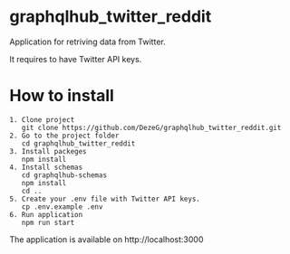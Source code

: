 # graphqlhub_twitter_reddit

Application for retriving data from Twitter.

It requires to have Twitter API keys.

# How to install

    1. Clone project
       git clone https://github.com/DezeG/graphqlhub_twitter_reddit.git
    2. Go to the project folder
       cd graphqlhub_twitter_reddit
    3. Install packeges 
       npm install
    4. Install schemas
       cd graphqlhub-schemas
       npm install
       cd ..
    5. Create your .env file with Twitter API keys. 
       cp .env.example .env
    6. Run application
       npm run start
       
The application is available on http://localhost:3000
